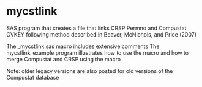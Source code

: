 # mycstlink
SAS program that creates a file that links CRSP Permno and Compustat GVKEY following method described in Beaver, McNichols, and Price (2007)

The _mycstlink.sas macro includes extensive comments
The mycstlink_example program illustrates how to use the macro and how to merge Compustat and CRSP using the macro

Note: older legacy versions are also posted for old versions of the Compustat database

